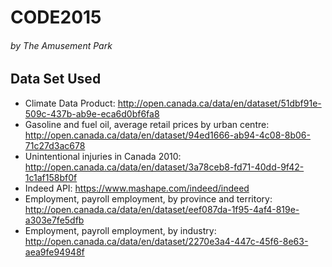 # CODE2015
###### by The Amusement Park

## Data Set Used
- Climate Data Product: http://open.canada.ca/data/en/dataset/51dbf91e-509c-437b-ab9e-eca6d0bf6fa8
- Gasoline and fuel oil, average retail prices by urban centre: http://open.canada.ca/data/en/dataset/94ed1666-ab94-4c08-8b06-71c27d3ac678
- Unintentional injuries in Canada 2010: http://open.canada.ca/data/en/dataset/3a78ceb8-fd71-40dd-9f42-1c1af158bf0f
- Indeed API: https://www.mashape.com/indeed/indeed
- Employment, payroll employment, by province and territory: http://open.canada.ca/data/en/dataset/eef087da-1f95-4af4-819e-a303e7fe5dfb
- Employment, payroll employment, by industry: http://open.canada.ca/data/en/dataset/2270e3a4-447c-45f6-8e63-aea9fe94948f
